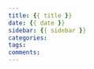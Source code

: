 ```yaml
---
title: {{ title }}
date: {{ date }}
sidebar: {{ sidebar }}
categories: 
tags:
comments:
---
```


